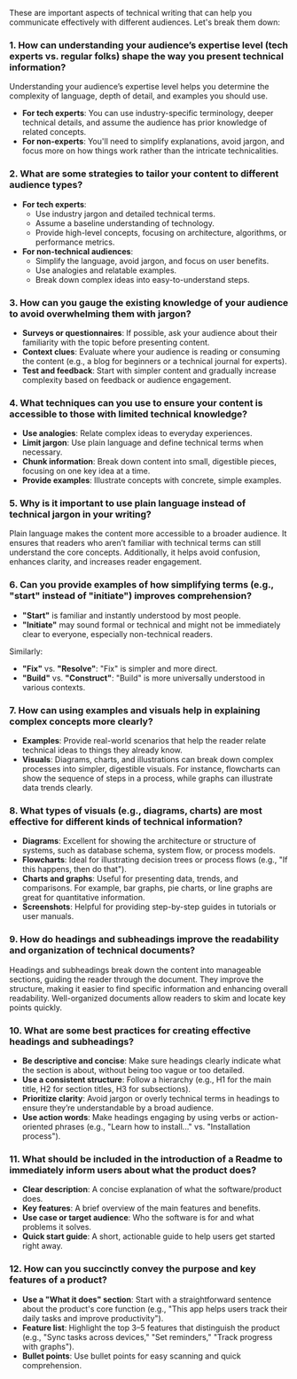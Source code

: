 These are important aspects of technical writing that can help you communicate effectively with different audiences. Let's break them down:

### 1. **How can understanding your audience’s expertise level (tech experts vs. regular folks) shape the way you present technical information?**
Understanding your audience’s expertise level helps you determine the complexity of language, depth of detail, and examples you should use.  
- **For tech experts**: You can use industry-specific terminology, deeper technical details, and assume the audience has prior knowledge of related concepts.
- **For non-experts**: You'll need to simplify explanations, avoid jargon, and focus more on how things work rather than the intricate technicalities.

### 2. **What are some strategies to tailor your content to different audience types?**
- **For tech experts**:
  - Use industry jargon and detailed technical terms.
  - Assume a baseline understanding of technology.
  - Provide high-level concepts, focusing on architecture, algorithms, or performance metrics.
- **For non-technical audiences**:
  - Simplify the language, avoid jargon, and focus on user benefits.
  - Use analogies and relatable examples.
  - Break down complex ideas into easy-to-understand steps.
  
### 3. **How can you gauge the existing knowledge of your audience to avoid overwhelming them with jargon?**
- **Surveys or questionnaires**: If possible, ask your audience about their familiarity with the topic before presenting content.
- **Context clues**: Evaluate where your audience is reading or consuming the content (e.g., a blog for beginners or a technical journal for experts).
- **Test and feedback**: Start with simpler content and gradually increase complexity based on feedback or audience engagement.

### 4. **What techniques can you use to ensure your content is accessible to those with limited technical knowledge?**
- **Use analogies**: Relate complex ideas to everyday experiences.
- **Limit jargon**: Use plain language and define technical terms when necessary.
- **Chunk information**: Break down content into small, digestible pieces, focusing on one key idea at a time.
- **Provide examples**: Illustrate concepts with concrete, simple examples.

### 5. **Why is it important to use plain language instead of technical jargon in your writing?**
Plain language makes the content more accessible to a broader audience. It ensures that readers who aren’t familiar with technical terms can still understand the core concepts. Additionally, it helps avoid confusion, enhances clarity, and increases reader engagement.

### 6. **Can you provide examples of how simplifying terms (e.g., "start" instead of "initiate") improves comprehension?**
- **"Start"** is familiar and instantly understood by most people. 
- **"Initiate"** may sound formal or technical and might not be immediately clear to everyone, especially non-technical readers.

Similarly:
- **"Fix"** vs. **"Resolve"**: "Fix" is simpler and more direct.
- **"Build"** vs. **"Construct"**: "Build" is more universally understood in various contexts.

### 7. **How can using examples and visuals help in explaining complex concepts more clearly?**
- **Examples**: Provide real-world scenarios that help the reader relate technical ideas to things they already know.
- **Visuals**: Diagrams, charts, and illustrations can break down complex processes into simpler, digestible visuals. For instance, flowcharts can show the sequence of steps in a process, while graphs can illustrate data trends clearly.

### 8. **What types of visuals (e.g., diagrams, charts) are most effective for different kinds of technical information?**
- **Diagrams**: Excellent for showing the architecture or structure of systems, such as database schema, system flow, or process models.
- **Flowcharts**: Ideal for illustrating decision trees or process flows (e.g., "If this happens, then do that").
- **Charts and graphs**: Useful for presenting data, trends, and comparisons. For example, bar graphs, pie charts, or line graphs are great for quantitative information.
- **Screenshots**: Helpful for providing step-by-step guides in tutorials or user manuals.

### 9. **How do headings and subheadings improve the readability and organization of technical documents?**
Headings and subheadings break down the content into manageable sections, guiding the reader through the document. They improve the structure, making it easier to find specific information and enhancing overall readability. Well-organized documents allow readers to skim and locate key points quickly.

### 10. **What are some best practices for creating effective headings and subheadings?**
- **Be descriptive and concise**: Make sure headings clearly indicate what the section is about, without being too vague or too detailed.
- **Use a consistent structure**: Follow a hierarchy (e.g., H1 for the main title, H2 for section titles, H3 for subsections).
- **Prioritize clarity**: Avoid jargon or overly technical terms in headings to ensure they’re understandable by a broad audience.
- **Use action words**: Make headings engaging by using verbs or action-oriented phrases (e.g., "Learn how to install..." vs. "Installation process").

### 11. **What should be included in the introduction of a Readme to immediately inform users about what the product does?**
- **Clear description**: A concise explanation of what the software/product does.
- **Key features**: A brief overview of the main features and benefits.
- **Use case or target audience**: Who the software is for and what problems it solves.
- **Quick start guide**: A short, actionable guide to help users get started right away.

### 12. **How can you succinctly convey the purpose and key features of a product?**
- **Use a "What it does" section**: Start with a straightforward sentence about the product's core function (e.g., "This app helps users track their daily tasks and improve productivity").
- **Feature list**: Highlight the top 3–5 features that distinguish the product (e.g., "Sync tasks across devices," "Set reminders," "Track progress with graphs").
- **Bullet points**: Use bullet points for easy scanning and quick comprehension.

